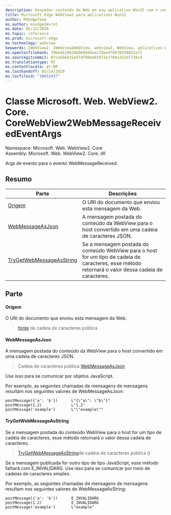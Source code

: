 ```yaml
---
description: Hospedar conteúdo da Web em seu aplicativo Win32 com o controle WebView2 do Microsoft Edge
title: Microsoft Edge WebView2 para aplicativos Win32
author: MSEdgeTeam
ms.author: msedgedevrel
ms.date: 05/12/2020
ms.topic: reference
ms.prod: microsoft-edge
ms.technology: webview
keywords: IWebView2, IWebView2WebView, webview2, WebView, aplicativos Win32, Win32, Edge, ICoreWebView2, ICoreWebView2Controller, controle do navegador, HTML Edge
ms.openlocfilehash: f9bedb19620b0669d4aac35be4786702940b2a72
ms.sourcegitcommit: 07cda56425e5fdf90eeb3972e17041261bf720cd
ms.translationtype: MT
ms.contentlocale: pt-BR
ms.lasthandoff: 05/14/2020
ms.locfileid: "10652437"
---
```

# Classe Microsoft. Web. WebView2. Core. CoreWebView2WebMessageReceivedEventArgs 

Namespace: Microsoft. Web. WebView2. Core \
Assembly: Microsoft. Web. WebView2. Core. dll

Args de evento para o evento WebMessageReceived.

## Resumo

 Parte                        | Descrições
--------------------------------|---------------------------------------------
[Origem](#source) | O URI do documento que enviou esta mensagem da Web.
[WebMessageAsJson](#webmessageasjson) | A mensagem postada do conteúdo da WebView para o host convertido em uma cadeia de caracteres JSON.
[TryGetWebMessageAsString](#trygetwebmessageasstring) | Se a mensagem postada do conteúdo WebView para o host for um tipo de cadeia de caracteres, esse método retornará o valor dessa cadeia de caracteres.

## Parte

#### Origem 

O URI do documento que enviou esta mensagem da Web.

> [fonte](#source) de cadeia de caracteres pública

#### WebMessageAsJson 

A mensagem postada do conteúdo da WebView para o host convertido em uma cadeia de caracteres JSON.

> Cadeia de caracteres pública [WebMessageAsJson](#webmessageasjson)

Use isso para se comunicar por objetos JavaScript.

Por exemplo, as seguintes chamadas de mensagens de mensagens resultam nos seguintes valores de WebMessageAsJson:

```
postMessage({'a': 'b'})      L"{\"a\": \"b\"}"
postMessage(1.2)             L"1.2"
postMessage('example')       L"\"example\""
```

#### TryGetWebMessageAsString 

Se a mensagem postada do conteúdo WebView para o host for um tipo de cadeia de caracteres, esse método retornará o valor dessa cadeia de caracteres.

> [TryGetWebMessageAsString](#trygetwebmessageasstring)de cadeia de caracteres pública ()

Se a mensagem publicada for outro tipo de tipo JavaScript, esse método falhará com E_INVALIDARG. Use isso para se comunicar por meio de cadeias de caracteres simples.

Por exemplo, as seguintes chamadas de mensagens de mensagens resultam nos seguintes valores de WebMessageAsString:

```
postMessage({'a': 'b'})      E_INVALIDARG
postMessage(1.2)             E_INVALIDARG
postMessage('example')       L"example"
```

